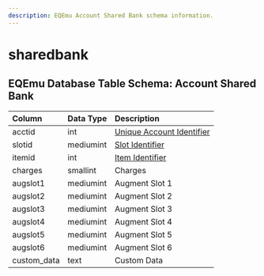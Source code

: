 ```yaml
---
description: EQEmu Account Shared Bank schema information.
---
```


# sharedbank

## EQEmu Database Table Schema: Account Shared Bank

| Column | Data Type | Description |
| :--- | :--- | :--- |
| acctid | int | [Unique Account Identifier](account.md) |
| slotid | mediumint | [Slot Identifier](https://eqemu.gitbook.io/server/categories/inventory/inventory-slots) |
| itemid | int | [Item Identifier](../items/items.md) |
| charges | smallint | Charges |
| augslot1 | mediumint | Augment Slot 1 |
| augslot2 | mediumint | Augment Slot 2 |
| augslot3 | mediumint | Augment Slot 3 |
| augslot4 | mediumint | Augment Slot 4 |
| augslot5 | mediumint | Augment Slot 5 |
| augslot6 | mediumint | Augment Slot 6 |
| custom\_data | text | Custom Data |

